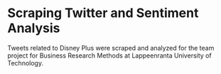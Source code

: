 # Scraping Twitter and Sentiment Analysis

Tweets related to Disney Plus were scraped and analyzed for the team project for Business Research Methods at Lappeenranta University of Technology.

